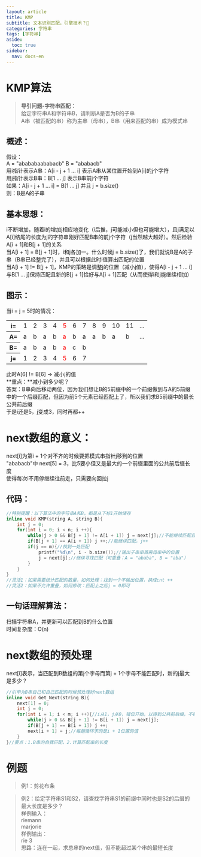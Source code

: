 ```yaml
---
layout: article
title: KMP
subtitle: 文本识别匹配，引擎技术？🤔
categories: 字符串
tags: [字符串]
aside:
  toc: true
sidebar:
  nav: docs-en
---
```


# KMP算法

>**导引问题-字符串匹配：**  
>给定字符串A和字符串B，请判断A是否为B的子串  
>A串（被匹配的串）称为主串（母串），B串（用来匹配的串）成为模式串  

## 概述：
假设：  
A = "abababaababacb"   B = "ababacb"  
用i指针表示A串：A[i - j + 1 ... i] 表示A串从某位置开始到A[i]的j个字符  
用j指针表示B串：B[1 ... j] 表示B串前j个字符  
如果：A[i - j + 1 ... i] = B[1 ... j] 并且 j = b.size()   
则：B是A的子串    

## 基本思想： 
i不断增加，随着i的增加j相应地变化（i后推，j可能减小但也可能增大），且j满足以A[i]结尾的长度为j的字符串刚好匹配B串的前j个字符（j当然越大越好）。然后检验A[i + 1]和B[j + 1]的关系  
当A[i + 1] = B[j + 1]时，i和j各加一。什么时候j = b.size()了，我们就说B是A的子串（B串已经整完了），并且可以根据此时i值算出匹配的位置  
当A[i + 1] != B[j + 1]，KMP的策略是调整j的位置（减小j值），使得A[i - j + 1 ... i]与B[1 ... j]保持匹配且新的B[j + 1]恰好与A[i + 1]匹配（从而使得i和j能继续相加）  

## 图示：
当i = j = 5时的情况：  
<table>
<tr>
<th>i=</th><td>1</td><td>2</td><td>3</td><td>4</td><td><font color=#FF0000>5</font></td><td>6</td><td>7</td><td>8</td><td>9</td><td>10</td><td>11</td><td>...</td>
</tr>
<th>A=</th><td>a</td><td>b</td><td>a</td><td>b</td><td><font color=#FF0000>a</font></td><td>b</td><td>a</td><td>a</td><td>b</td><td>a</td><td>b</td><td>...</td>
</tr>
<tr>
<th>B=</th><td>a</td><td>b</td><td>a</td><td>b</td><td><font color=#FF0000>a</font></td><td>c</td><td>b</td>
</tr>
<tr>
<th>j=</th><td>1</td><td>2</td><td>3</td><td>4</td><td><font color=#FF0000>5</font></td><td>6</td><td>7</td>
</tr>
</table>

此时A[6] != B[6] -> 减小j的值  
**重点：**减小到多少呢？  
答案：B串向后移动两位，因为我们想让B的5前缀中的一个前缀做到与A的5前缀中的一个后缀匹配，但因为前5个元素已经匹配上了，所以我们求B5前缀中的最长公共前后缀  
于是i还是5，j变成3，同时再都++  
# next数组的意义：
next[i]为第i + 1个对不齐的时候要把模式串指针j移到的位置  
"ababacb"中 next[5] = 3，比5要小但又是最大的一个前缀里面的公共前后缀长度  
使得每次i不用停继续往前走，只需要向回拉j  

## 代码：

```cpp
//特别提醒：以下算法中的字符串A和B，都是从下标1开始储存
inline void KMP(string A, string B){
    int j = 0;
    for(int i = 0; i < n; i ++){ 
        while(j > 0 && B[j + 1] != A[i + 1]) j = next[j];//不能继续匹配且j还没减少到0，减小j的值
        if(B[j + 1] == A[i + 1]) j ++;//能继续匹配，j++
        if(j == m){//找到一处匹配
            printf("%d\n", i - b.size());//输出子串串首再母串中的位置
            j = next[j];//继续寻找匹配（可重叠：A = "ababa", B = "aba"）
        }
    }
}
//灵活1：如果需要统计匹配的数量，如何处理：找到一个不输出位置，换成cnt ++
//灵活2：如果不允许重叠，如何修改：匹配上之后j = 0即可
```

## 一句话理解算法：
扫描字符串A，并更新可以匹配到B的什么位置  
时间复杂度：O(n)  

# next数组的预处理
next[i]表示，当匹配到B数组的第j个字母而第j + 1个字母不能匹配时，新的j最大是多少？  

```cpp
//引申为B串自己和自己匹配的时候预处理好next数组
inline void Get_Next(string B){
    next[1] = 0;
    int j = 0;
    for(int i = 1; i < m; i ++){//i从1，j从0，错位开始，以得到公共前后缀，不错位的话完全一样。。。
        while(j > 0 && B[j + 1] != B[i + 1]) j = next[j];
        if(B[j + 1] == B[i + 1]) j ++;
        next[i + 1] = j;//每趟循环求的是i + 1位置的值
    }
}//要点：1.B串的自我匹配，2.计算匹配串的长度
```

# 例题
>例1：剪花布条

>例2：给定字符串S1和S2，请查找字符串S1的前缀中同时也是S2的后缀的最大长度是多少？  
>样例输入：  
>riemann  
>marjorie  
>样例输出：  
>rie 3  
>思路：连在一起，求总串的next值，但不能超过某个串的最短长度  
